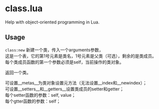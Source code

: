 # class.lua
Help with object-oriented programming in Lua.

## Usage
`class:new`
新建一个类，传入一个arguments参数，  
这是一个表，它的第1号元素是类名，1号元素是父类（可选），剩余的是类成员。  
每个类成员函数的第一个参数必须是self，当前操作的类对象。  

返回一个类。  

可设置__metas__为类对象设置元方法（无法设置__index和__newindex）；  
可设置__setters__和__getters__设置类成员的setter和getter；  
每个setter函数的参数：self, value；  
每个gtter函数的参数：self；  

